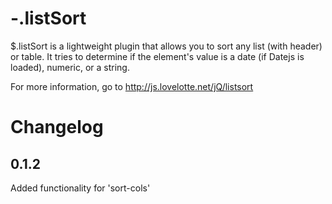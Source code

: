 -.listSort
==========

$.listSort is a lightweight plugin that allows you to sort any list (with header) or table. It tries to determine if the element's value is a date (if Datejs is loaded), numeric, or a string.

For more information, go to http://js.lovelotte.net/jQ/listsort

Changelog
=========

0.1.2
-----
Added functionality for 'sort-cols'
